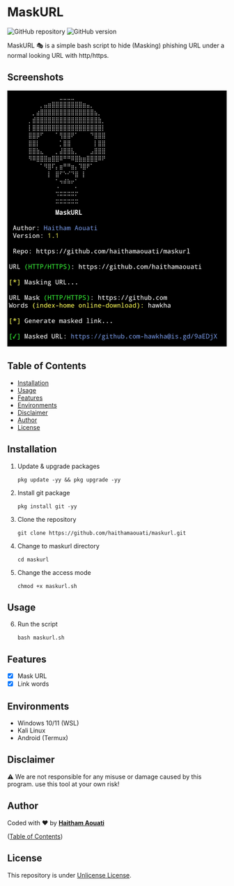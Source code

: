 # MaskURL

![GitHub repository](https://img.shields.io/badge/haithamaouati-maskurl-blue?style=flat-square&logo=github)
![GitHub version](https://img.shields.io/badge/version-1.0-yellow?style=flat-square)

MaskURL 🎭 is a simple bash script to hide (Masking) phishing URL under a normal looking URL with http/https.
## Screenshots

![Screenshot](https://raw.githubusercontent.com/haithamaouati/maskurl/main/screenshot.jpg?raw=true "Optional Title")

## Table of Contents

- [Installation](#installation)
- [Usage](#usage)
- [Features](#features)
- [Environments](#environments)
- [Disclaimer](#disclaimer)
- [Author](#author)
- [License](#license)
 
## Installation

1. Update & upgrade packages
    ```
    pkg update -yy && pkg upgrade -yy
    ```
    
2. Install git package
    ```
    pkg install git -yy
    ```

3. Clone the repository
    ```
    git clone https://github.com/haithamaouati/maskurl.git
    ```
4. Change to maskurl directory
    ```
    cd maskurl
    ```
    
5. Change the access mode
    ```
    chmod +x maskurl.sh
    ```

## Usage

6. Run the script

    ```
    bash maskurl.sh
    ```

## Features

   - [x] Mask URL
   - [x] Link words

## Environments

* Windows 10/11 (WSL)
* Kali Linux
* Android (Termux)

## Disclaimer

:warning: We are not responsible for any misuse or damage caused by this program. use this tool at your own risk!

## Author

Coded with ❤ by [**Haitham Aouati**](https://t.me/haithamaouati)

([Table of Contents](#table-of-contents))

## License

This repository is under [Unlicense License](https://github.com/haithamaouati/Garou/blob/main/LICENSE).
